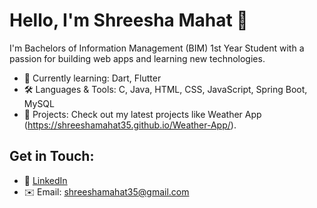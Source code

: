 # Hello, I'm Shreesha Mahat 👋

I'm Bachelors of Information Management (BIM) 1st Year Student  with a passion for building web apps and learning new technologies. 
- 🌱 Currently learning: Dart, Flutter
- 🛠 Languages & Tools: C, Java,  HTML, CSS, JavaScript, Spring Boot, MySQL
- 🎯 Projects: Check out my latest projects like Weather App (https://shreeshamahat35.github.io/Weather-App/).

## Get in Touch:
- 💬 [LinkedIn](https://www.linkedin.com/in/shreesha-mahat-/)
- ✉️ Email: shreeshamahat35@gmail.com
